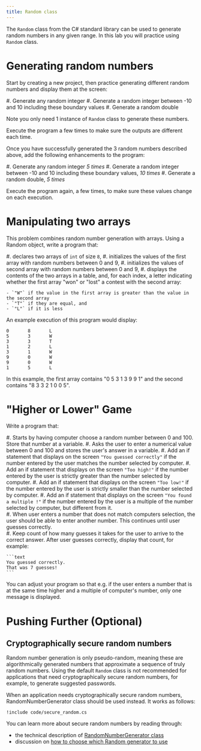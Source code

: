 ```yaml
---
title: Random class
---
```


The `Random` class from the C# standard library can be used to generate random numbers in any given range.
In this lab you will practice using `Random` class.

# Generating random numbers

Start by creating a new project, then practice generating different random numbers and display them at the screen:

#. Generate any random integer
#. Generate a random integer between -10 and 10 including these boundary values
#. Generate a random double

Note you only need 1 instance of `Random` class to generate these numbers.

Execute the program a few times to make sure the outputs are different each time.

Once you have successfully generated the 3 random numbers described above, add the following enhancements to the program: 

#. Generate any random integer _5 times_
#. Generate a random integer between -10 and 10 including these boundary values, _10 times_
#. Generate a random double, _5 times_

Execute the program again, a few times, to make sure these values change on each execution.


# Manipulating two arrays

This problem combines random number generation with arrays.  Using a Random object, write a program that:

#. declares two arrays of `int` of size `8`,
#. initializes the values of the first array with random numbers between $0$ and $9$,
#. initializes the values of second  array with random numbers between $0$ and $9$,
#. displays the contents of the two arrays in a table, and, for each index, a letter indicating whether the first array "won" or "lost" a contest with the second array: 

    - `"W"` if the value in the first array is greater than the value in the second array
    - `"T"` if they are equal, and
    - `"L"` if it is less

An example execution of this program would display:

```text
0       8       L
5       3       W
3       3       T
1       2       L
3       1       W
9       0       W
9       0       W
1       5       L
```

In this example, the first array contains "0 5 3 1 3 9 9 1" and the second contains "8 3 3 2 1 0 0 5".


# "Higher or Lower" Game

Write a program that:

#. Starts by having computer choose a random number between 0 and 100. Store that number at a variable.
#. Asks the user to enter a numerical value between 0 and 100 and stores the user's answer in a variable.
#. Add an if statement that displays on the screen `"You guessed correctly"` if the number entered by the user matches the number selected by computer.
#. Add an if statement that displays on the screen `"Too high!"` if the number entered by the user is strictly greater than the number selected by computer.
#. Add an if statement that displays on the screen `"Too low!"` if the number entered by the user is strictly smaller than the number selected by computer.
#. Add an if statement that displays on the screen `"You found a multiple !"` if the number entered by the user is a multiple of the number selected by computer, 
   but different from it.  
#. When user enters a number that does not match computers selection, the user should be able to enter another number. This continues until user guesses correctly.       
#. Keep count of how many guesses it takes for the user to arrive to the correct answer. After user guesses correctly, display that count, for example:
   
    ```text
    You guessed correctly.
    That was 7 guesses!
    ```    
   
You can adjust your program so that e.g. if the user enters a number that is at the same time higher and a multiple of computer's number, only one message is displayed.

# Pushing Further (Optional)

## Cryptographically secure random numbers

Random number generation is only pseudo-random, meaning these are algorithmically generated numbers that approximate a sequence of truly random numbers.
Using the default `Random` class is not recommended for applications that need cryptographically secure random numbers, for example, to generate suggested passwords.

When an application needs cryptographically secure random numbers, RandomNumberGenerator class should be used instead. It works as follows:

```
!include code/secure_random.cs
```

You can learn more about secure random numbers by reading through:

- the technical description of [RandomNumberGenerator class](https://docs.microsoft.com/en-us/dotnet/api/system.security.cryptography.randomnumbergenerator)
- discussion on [how to choose which Random generator to use](https://stackoverflow.com/questions/1257299/why-use-the-c-sharp-class-system-random-at-all-instead-of-system-security-crypto)
